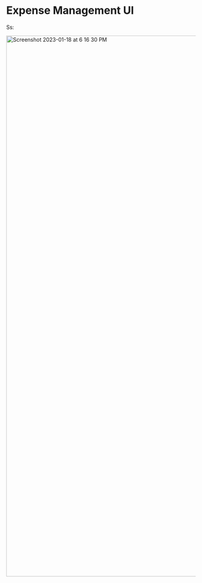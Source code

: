 # Expense Management UI

Ss:

<img width="1437" alt="Screenshot 2023-01-18 at 6 16 30 PM" src="https://user-images.githubusercontent.com/65395607/213175485-5b3a03b3-555e-4a79-a211-d827d45d1694.png">
